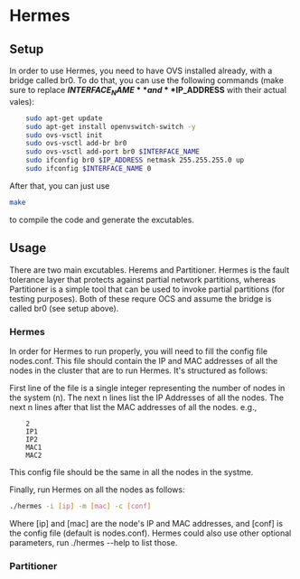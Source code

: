 Hermes
=======
Setup
-------

In order to use Hermes, you need to have OVS installed already, with a bridge called br0. To do that, you can use the following commands (make sure to replace **$INTERFACE_NAME** and **$IP_ADDRESS** with their actual vales):

```bash
	sudo apt-get update  
	sudo apt-get install openvswitch-switch -y  
	sudo ovs-vsctl init  
	sudo ovs-vsctl add-br br0  
	sudo ovs-vsctl add-port br0 $INTERFACE_NAME  
	sudo ifconfig br0 $IP_ADDRESS netmask 255.255.255.0 up  
	sudo ifconfig $INTERFACE_NAME 0  
```

After that, you can just use 
```bash
make
```
to compile the code and generate the excutables.


Usage
-------
There are two main excutables. Herems and Partitioner. Hermes is the fault tolerance layer that protects against partial network partitions, whereas Partitioner is a simple tool that can be used to invoke partial partitions (for testing purposes). Both of these requre OCS and assume the bridge is called br0 (see setup above).

### Hermes

In order for Hermes to run properly, you will need to fill the config file nodes.conf. This file should contain the IP and MAC addresses of all the nodes in the cluster that are to run Hermes. It's structured as follows:

First line of the file is a single integer representing the number of nodes in the system (n). 
The next n lines list the IP Addresses of all the nodes.
The next n lines after that list the MAC addresses of all the nodes.
e.g.,
```
	2
	IP1
	IP2
	MAC1
	MAC2
```
This config file should be the same in all the nodes in the systme. 

Finally, run Hermes on all the nodes as follows:

```bash
./hermes -i [ip] -m [mac] -c [conf]
```
Where [ip] and [mac] are the node's IP and MAC addresses, and [conf] is the config file (default is nodes.conf). Hermes could also use other optional parameters, run ./hermes --help to list those.

### Partitioner

